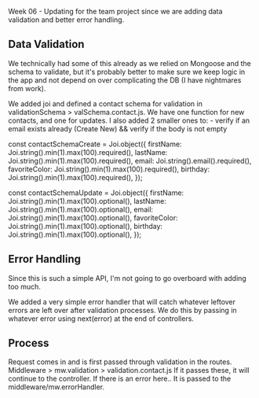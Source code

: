 Week 06 - Updating for the team project since we are adding data validation and better error handling.

## Data Validation

We technically had some of this already as we relied on Mongoose and the schema to validate, but it's probably better to make sure we keep logic in the app and not depend on over complicating the DB (I have nightmares from work).

We added joi and defined a contact schema for validation in validationSchema > valSchema.contact.js. We have one function for new contacts, and one for updates. I also added 2 smaller ones to: - verify if an email exists already (Create New) && verify if the body is not empty

const contactSchemaCreate = Joi.object({
firstName: Joi.string().min(1).max(100).required(),
lastName: Joi.string().min(1).max(100).required(),
email: Joi.string().email().required(),
favoriteColor: Joi.string().min(1).max(100).required(),
birthday: Joi.string().min(1).max(100).required(),
});

const contactSchemaUpdate = Joi.object({
firstName: Joi.string().min(1).max(100).optional(),
lastName: Joi.string().min(1).max(100).optional(),
email: Joi.string().min(1).max(100).optional(),
favoriteColor: Joi.string().min(1).max(100).optional(),
birthday: Joi.string().min(1).max(100).optional(),
});

## Error Handling

Since this is such a simple API, I'm not going to go overboard with adding too much.

We added a very simple error handler that will catch whatever leftover errors are left over after validation processes. We do this by passing in whatever error using next(error) at the end of controllers.

## Process

Request comes in and is first passed through validation in the routes.
Middleware > mw.validation > validation.contact.js
If it passes these, it will continue to the controller. If there is an error here..
It is passed to the middleware/mw.errorHandler.
